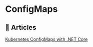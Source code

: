 # ConfigMaps

## 📕 Articles
[Kubernetes ConfigMaps with .NET Core](https://www.mrjamiebowman.com/software-development/dotnet/kubernetes-configmaps-with-net-core/)